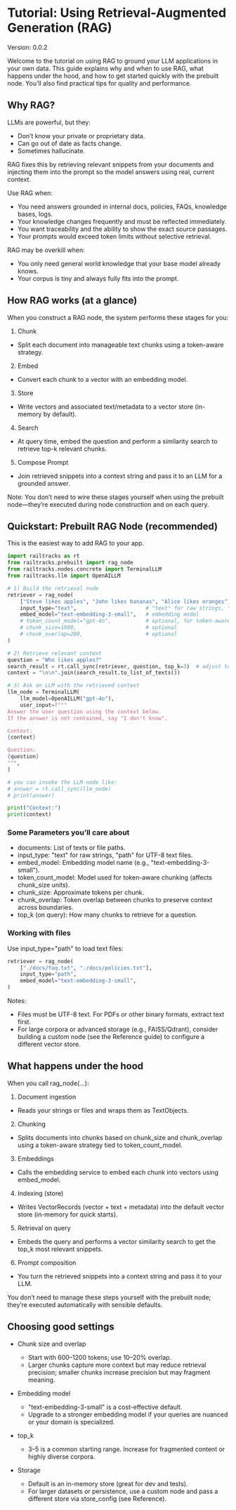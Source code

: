 # Tutorial: Using Retrieval-Augmented Generation (RAG)

Version: 0.0.2

Welcome to the tutorial on using RAG to ground your LLM applications in your own data. This guide explains why and when to use RAG, what happens under the hood, and how to get started quickly with the prebuilt node. You’ll also find practical tips for quality and performance.

## Why RAG?

LLMs are powerful, but they:
- Don’t know your private or proprietary data.
- Can go out of date as facts change.
- Sometimes hallucinate.

RAG fixes this by retrieving relevant snippets from your documents and injecting them into the prompt so the model answers using real, current context.

Use RAG when:
- You need answers grounded in internal docs, policies, FAQs, knowledge bases, logs.
- Your knowledge changes frequently and must be reflected immediately.
- You want traceability and the ability to show the exact source passages.
- Your prompts would exceed token limits without selective retrieval.

RAG may be overkill when:
- You only need general world knowledge that your base model already knows.
- Your corpus is tiny and always fully fits into the prompt.

## How RAG works (at a glance)

When you construct a RAG node, the system performs these stages for you:

1) Chunk
- Split each document into manageable text chunks using a token-aware strategy.

2) Embed
- Convert each chunk to a vector with an embedding model.

3) Store
- Write vectors and associated text/metadata to a vector store (in-memory by default).

4) Search
- At query time, embed the question and perform a similarity search to retrieve top-k relevant chunks.

5) Compose Prompt
- Join retrieved snippets into a context string and pass it to an LLM for a grounded answer.

Note: You don’t need to wire these stages yourself when using the prebuilt node—they’re executed during node construction and on each query.

## Quickstart: Prebuilt RAG Node (recommended)

This is the easiest way to add RAG to your app.

```python
import railtracks as rt
from railtracks.prebuilt import rag_node
from railtracks.nodes.concrete import TerminalLLM
from railtracks.llm import OpenAILLM

# 1) Build the retrieval node
retriever = rag_node(
    ["Steve likes apples", "John likes bananas", "Alice likes oranges"],
    input_type="text",                      # "text" for raw strings, "path" for file paths
    embed_model="text-embedding-3-small",   # embedding model
    # token_count_model="gpt-4o",           # optional, for token-aware chunking
    # chunk_size=1000,                      # optional
    # chunk_overlap=200,                    # optional
)

# 2) Retrieve relevant context
question = "Who likes apples?"
search_result = rt.call_sync(retriever, question, top_k=3)  # adjust top_k as needed
context = "\n\n".join(search_result.to_list_of_texts())

# 3) Ask an LLM with the retrieved context
llm_node = TerminalLLM(
    llm_model=OpenAILLM("gpt-4o"),
    user_input=f"""
Answer the user question using the context below.
If the answer is not contained, say "I don't know".

Context:
{context}

Question:
{question}
""",
)

# you can invoke the LLM node like:
# answer = rt.call_sync(llm_node)
# print(answer)

print("Context:")
print(context)
```

### Some Parameters you’ll care about

- documents: List of texts or file paths.
- input_type: "text" for raw strings, "path" for UTF-8 text files.
- embed_model: Embedding model name (e.g., "text-embedding-3-small").
- token_count_model: Model used for token-aware chunking (affects chunk_size units).
- chunk_size: Approximate tokens per chunk.
- chunk_overlap: Token overlap between chunks to preserve context across boundaries.
- top_k (on query): How many chunks to retrieve for a question.

### Working with files

Use input_type="path" to load text files:
```python
retriever = rag_node(
    ["./docs/faq.txt", "./docs/policies.txt"],
    input_type="path",
    embed_model="text-embedding-3-small",
)
```
Notes:
- Files must be UTF-8 text. For PDFs or other binary formats, extract text first.
- For large corpora or advanced storage (e.g., FAISS/Qdrant), consider building a custom node (see the Reference guide) to configure a different vector store.

## What happens under the hood

When you call rag_node(...):

1) Document ingestion
- Reads your strings or files and wraps them as TextObjects.

2) Chunking
- Splits documents into chunks based on chunk_size and chunk_overlap using a token-aware strategy tied to token_count_model.

3) Embeddings
- Calls the embedding service to embed each chunk into vectors using embed_model.

4) Indexing (store)
- Writes VectorRecords (vector + text + metadata) into the default vector store (in-memory for quick starts).

5) Retrieval on query
- Embeds the query and performs a vector similarity search to get the top_k most relevant snippets.

6) Prompt composition
- You turn the retrieved snippets into a context string and pass it to your LLM.

You don’t need to manage these steps yourself with the prebuilt node; they’re executed automatically with sensible defaults.

## Choosing good settings

- Chunk size and overlap
  - Start with 600–1200 tokens; use 10–20% overlap.
  - Larger chunks capture more context but may reduce retrieval precision; smaller chunks increase precision but may fragment meaning.

- Embedding model
  - "text-embedding-3-small" is a cost-effective default.
  - Upgrade to a stronger embedding model if your queries are nuanced or your domain is specialized.

- top_k
  - 3–5 is a common starting range. Increase for fragmented content or highly diverse corpora.

- Storage
  - Default is an in-memory store (great for dev and tests).
  - For larger datasets or persistence, use a custom node and pass a different store via store_config (see Reference).
